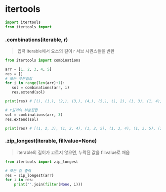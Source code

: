 # itertools

```python
import itertools
from itertools import
```



### .combinations(iterable, r)

> 입력 iterable에서 요소의 길이 r 서브 시퀀스들을 반환 

 ```python
from itertools import combinations

arr = [1, 2, 3, 4, 5]
res = []
# 모든 부분집합
for i in range(len(arr)+1):
    sol = combinations(arr, i)
	res.extend(sol)

print(res) # [(), (1,), (2,), (3,), (4,), (5,), (1, 2), (1, 3), (1, 4), (1, 5), (2, 3), (2, 4), (2, 5), (3, 4), (3, 5), (4, 5), (1, 2, 3), (1, 2, 4), (1, 2, 5), (1, 3, 4), (1, 3, 5), (1, 4, 5), (2, 3, 4), (2, 3, 5), (2, 4, 5), (3, 4, 5), (1, 2, 3, 4), (1, 2, 3, 5), (1, 2, 4, 5), (1, 3, 4, 5), (2, 3, 4, 5), (1, 2, 3, 4, 5)]

# r길이의 부분집합 
sol = combinations(arr, 3)
res.extend(sol)

print(res) # [(1, 2, 3), (1, 2, 4), (1, 2, 5), (1, 3, 4), (1, 3, 5), (1, 4, 5), (2, 3, 4), (2, 3, 5), (2, 4, 5), (3, 4, 5)]
 ```



### .zip_longest(iterable, fillvalue=None)

> iterable의 길이가 고르지 않으면, 누락된 값을 fillvalue로 채움

```python
from itertools import zip_longest

# 모든 값 출력
res = zip_longest(arr)
for i in res:
    print(''.join(filter(None, i)))
```

